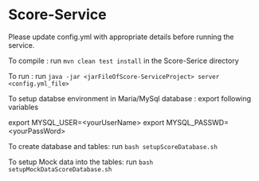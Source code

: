 # Score-Service

Please update config.yml with appropriate details before running the service.

To compile : run `mvn clean test install` in the Score-Serice directory

To run     : run `java -jar <jarFileOfScore-ServiceProject> server <config.yml_file>`

To setup databse environment in Maria/MySql database : 
export following variables

export MYSQL_USER=\<yourUserName>
export MYSQL_PASSWD=\<yourPassWord>

To create database and tables:  run `bash setupScoreDatabase.sh`

To setup Mock data into the tables: run `bash setupMockDataScoreDatabase.sh`
